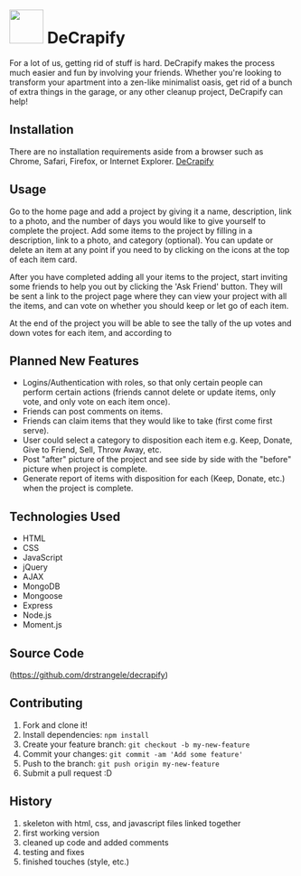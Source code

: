 
# <img src="https://dl.dropboxusercontent.com/s/cci9j9ko4fyv9s2/logo2.png?dl=0" width="60"> DeCrapify

For a lot of us, getting rid of stuff is hard.  DeCrapify makes the process much easier and fun by involving your friends.  Whether you're looking to transform your apartment into a zen-like minimalist oasis, get rid of a bunch of extra things in the garage, or any other cleanup project, DeCrapify can help!

## Installation

There are no installation requirements aside from a browser such as Chrome, Safari, Firefox, or Internet Explorer.
[DeCrapify](https://whispering-earth-70563.herokuapp.com/)

## Usage

Go to the home page and add a project by giving it a name, description, link to a photo, and the number of days you would like to give yourself to complete the project.  Add some items to the project by filling in a description, link to a photo, and category (optional).  You can update or delete an item at any point if you need to by clicking on the icons at the top of each item card.

After you have completed adding all your items to the project, start inviting some friends to help you out by clicking the 'Ask Friend' button.  They will be sent a link to the project page where they can view your project with all the items, and can vote on whether you should keep or let go of each item.

At the end of the project you will be able to see the tally of the up votes and down votes for each item, and according to

## Planned New Features

* Logins/Authentication with roles, so that only certain people can perform certain actions (friends cannot delete or update items, only vote, and only vote on each item once).
* Friends can post comments on items.
* Friends can claim items that they would like to take (first come first serve).
* User could select a category to disposition each item e.g. Keep, Donate, Give to Friend, Sell, Throw Away, etc.
* Post "after" picture of the project and see side by side with the "before" picture when project is complete.
* Generate report of items with disposition for each (Keep, Donate, etc.) when the project is complete.

## Technologies Used

* HTML
* CSS
* JavaScript
* jQuery
* AJAX
* MongoDB
* Mongoose
* Express
* Node.js
* Moment.js

## Source Code

(https://github.com/drstrangele/decrapify)

## Contributing

1. Fork and clone it!
2. Install dependencies: `npm install`
3. Create your feature branch: `git checkout -b my-new-feature`
4. Commit your changes: `git commit -am 'Add some feature'`
5. Push to the branch: `git push origin my-new-feature`
6. Submit a pull request :D

## History

1. skeleton with html, css, and javascript files linked together
2. first working version
3. cleaned up code and added comments
4. testing and fixes
5. finished touches (style, etc.)
